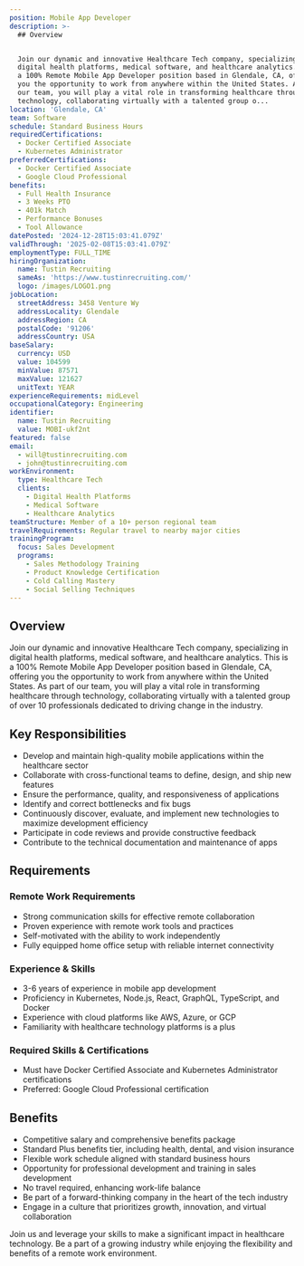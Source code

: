 ```yaml
---
position: Mobile App Developer
description: >-
  ## Overview


  Join our dynamic and innovative Healthcare Tech company, specializing in
  digital health platforms, medical software, and healthcare analytics. This is
  a 100% Remote Mobile App Developer position based in Glendale, CA, offering
  you the opportunity to work from anywhere within the United States. As part of
  our team, you will play a vital role in transforming healthcare through
  technology, collaborating virtually with a talented group o...
location: 'Glendale, CA'
team: Software
schedule: Standard Business Hours
requiredCertifications:
  - Docker Certified Associate
  - Kubernetes Administrator
preferredCertifications:
  - Docker Certified Associate
  - Google Cloud Professional
benefits:
  - Full Health Insurance
  - 3 Weeks PTO
  - 401k Match
  - Performance Bonuses
  - Tool Allowance
datePosted: '2024-12-28T15:03:41.079Z'
validThrough: '2025-02-08T15:03:41.079Z'
employmentType: FULL_TIME
hiringOrganization:
  name: Tustin Recruiting
  sameAs: 'https://www.tustinrecruiting.com/'
  logo: /images/LOGO1.png
jobLocation:
  streetAddress: 3458 Venture Wy
  addressLocality: Glendale
  addressRegion: CA
  postalCode: '91206'
  addressCountry: USA
baseSalary:
  currency: USD
  value: 104599
  minValue: 87571
  maxValue: 121627
  unitText: YEAR
experienceRequirements: midLevel
occupationalCategory: Engineering
identifier:
  name: Tustin Recruiting
  value: MOBI-ukf2nt
featured: false
email:
  - will@tustinrecruiting.com
  - john@tustinrecruiting.com
workEnvironment:
  type: Healthcare Tech
  clients:
    - Digital Health Platforms
    - Medical Software
    - Healthcare Analytics
teamStructure: Member of a 10+ person regional team
travelRequirements: Regular travel to nearby major cities
trainingProgram:
  focus: Sales Development
  programs:
    - Sales Methodology Training
    - Product Knowledge Certification
    - Cold Calling Mastery
    - Social Selling Techniques
---
```




## Overview

Join our dynamic and innovative Healthcare Tech company, specializing in digital health platforms, medical software, and healthcare analytics. This is a 100% Remote Mobile App Developer position based in Glendale, CA, offering you the opportunity to work from anywhere within the United States. As part of our team, you will play a vital role in transforming healthcare through technology, collaborating virtually with a talented group of over 10 professionals dedicated to driving change in the industry.

## Key Responsibilities

- Develop and maintain high-quality mobile applications within the healthcare sector
- Collaborate with cross-functional teams to define, design, and ship new features
- Ensure the performance, quality, and responsiveness of applications
- Identify and correct bottlenecks and fix bugs
- Continuously discover, evaluate, and implement new technologies to maximize development efficiency
- Participate in code reviews and provide constructive feedback
- Contribute to the technical documentation and maintenance of apps

## Requirements

### Remote Work Requirements
- Strong communication skills for effective remote collaboration
- Proven experience with remote work tools and practices
- Self-motivated with the ability to work independently
- Fully equipped home office setup with reliable internet connectivity

### Experience & Skills
- 3-6 years of experience in mobile app development
- Proficiency in Kubernetes, Node.js, React, GraphQL, TypeScript, and Docker
- Experience with cloud platforms like AWS, Azure, or GCP
- Familiarity with healthcare technology platforms is a plus

### Required Skills & Certifications
- Must have Docker Certified Associate and Kubernetes Administrator certifications
- Preferred: Google Cloud Professional certification

## Benefits

- Competitive salary and comprehensive benefits package
- Standard Plus benefits tier, including health, dental, and vision insurance
- Flexible work schedule aligned with standard business hours
- Opportunity for professional development and training in sales development
- No travel required, enhancing work-life balance
- Be part of a forward-thinking company in the heart of the tech industry
- Engage in a culture that prioritizes growth, innovation, and virtual collaboration

Join us and leverage your skills to make a significant impact in healthcare technology. Be a part of a growing industry while enjoying the flexibility and benefits of a remote work environment.
